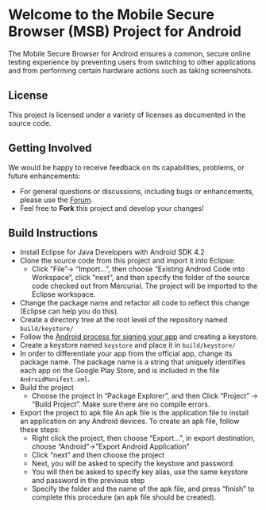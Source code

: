 # Welcome to the Mobile Secure Browser (MSB) Project for Android
The Mobile Secure Browser for Android ensures a common, secure online testing experience by preventing users from switching to other applications and from performing certain hardware actions such as taking screenshots.

## License ##
This project is licensed under a variety of licenses as documented in the source code.

## Getting Involved ##
We would be happy to receive feedback on its capabilities, problems, or future enhancements:

* For general questions or discussions, including bugs or enhancements, please use the [Forum](http://forum.opentestsystem.org/viewforum.php?f=17).
* Feel free to **Fork** this project and develop your changes!

## Build Instructions
* Install Eclipse for Java Developers with Android SDK 4.2
* Clone the source code from this project and import it into Eclipse:
    * Click “File”-> “Import…”, then choose “Existing Android Code into Workspace”, click “next”, and then specify the folder of the source code checked out from Mercurial. The project will be imported to the Eclipse workspace.
* Change the package name and refactor all code to reflect this change (Eclipse can help you do this).
* Create a directory tree at the root level of the repository named `build/keystore/`
* Follow the [Android process for signing your app](http://developer.android.com/tools/publishing/app-signing.html) and creating a keystore.
* Create a keystore named `keystore` and place it in `build/keystore/`
* In order to differentiate your app from the official app, change its package name. The package name is a string that uniquely identifies each app on the Google Play Store, and is included in the file `AndroidManifest.xml`.
* Build the project
    * Choose the project In “Package Explorer”, and then Click “Project” -> “Build Project”. Make sure there are no compile errors.
* Export the project to apk file
An apk file is the application file to install an application on any Android devices. To create an apk file, follow these steps:
    * Right click the project, then choose “Export…”, in export destination, choose “Android”->”Export Android Application”
    * Click “next” and then choose the project
    * Next, you will be asked to specify the keystore and password.
    * You will then be asked to specify key alias, use the same keystore and password in the previous step
    * Specify the folder and the name of the apk file, and press “finish” to complete this procedure (an apk file should be created).